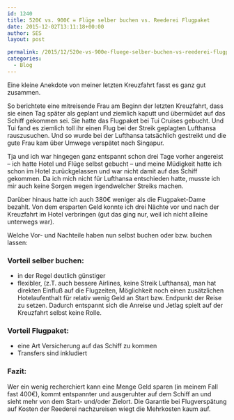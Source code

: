 ```yaml
---
id: 1240
title: 520€ vs. 900€ = Flüge selber buchen vs. Reederei Flugpaket
date: 2015-12-02T13:11:18+00:00
author: SES
layout: post

permalink: /2015/12/520e-vs-900e-fluege-selber-buchen-vs-reederei-flugpaket/
categories:
  - Blog
---
```

Eine kleine Anekdote von meiner letzten Kreuzfahrt fasst es ganz gut zusammen.

So berichtete eine mitreisende Frau am Beginn der letzten Kreuzfahrt, dass sie einen Tag später als geplant und ziemlich kaputt und übermüdet auf das Schiff gekommen sei. Sie hatte das Flugpaket bei Tui Cruises gebucht. Und Tui fand es ziemlich toll ihr einen Flug bei der Streik geplagten Lufthansa rauszusuchen. Und so wurde bei der Lufthansa tatsächlich gestreikt und die gute Frau kam über Umwege verspätet nach Singapur.

Tja und ich war hingegen ganz entspannt schon drei Tage vorher angereist – ich hatte Hotel und Flüge selbst gebucht – und meine Müdigkeit hatte ich schon im Hotel zurückgelassen und war nicht damit auf das Schiff gekommen. Da ich mich nicht für Lufthansa entschieden hatte, musste ich mir auch keine Sorgen wegen irgendwelcher Streiks machen.

Darüber hinaus hatte ich auch 380€ weniger als die Flugpaket-Dame bezahlt.
Von dem ersparten Geld konnte ich drei Nächte vor und nach der Kreuzfahrt im Hotel verbringen (gut das ging nur, weil ich nicht alleine unterwegs war).

Welche Vor- und Nachteile haben nun selbst buchen oder bzw. buchen lassen:

### Vorteil selber buchen:

* in der Regel deutlich günstiger
* flexibler, (z.T. auch bessere Airlines, keine Streik Lufthansa), man hat direkten Einfluß auf die Flugzeiten, Möglichkeit noch einen zusätzlichen Hotelaufenthalt für relativ wenig Geld an Start bzw. Endpunkt der Reise zu setzen. Dadurch entspannt sich die Anreise und Jetlag spielt auf der Kreuzfahrt selbst keine Rolle.

### Vorteil Flugpaket:

* eine Art Versicherung auf das Schiff zu kommen
* Transfers sind inkludiert

### Fazit:

Wer ein wenig recherchiert kann eine Menge Geld sparen (in meinem Fall fast 400€), kommt entspannter und ausgeruhter auf dem Schiff an und sieht mehr von dem Start- und/oder Zielort. Die Garantie bei Flugverspätung auf Kosten der Reederei nachzureisen wiegt die Mehrkosten kaum auf.
